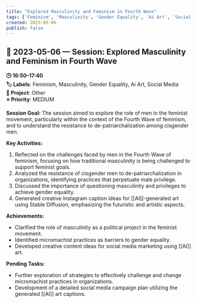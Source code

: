 ```yaml
---
title: "Explored Masculinity and Feminism in Fourth Wave"
tags: ['Feminism', 'Masculinity', 'Gender Equality', 'Ai Art', 'Social Media']
created: 2023-05-06
publish: false
---
```


## 📅 2023-05-06 — Session: Explored Masculinity and Feminism in Fourth Wave

**🕒 16:50–17:40**  
**🏷️ Labels**: Feminism, Masculinity, Gender Equality, Ai Art, Social Media  
**📂 Project**: Other  
**⭐ Priority**: MEDIUM  


**Session Goal:**
The session aimed to explore the role of men in the feminist movement, particularly within the context of the Fourth Wave of feminism, and to understand the resistance to de-patriarchalization among cisgender men.

**Key Activities:**
1. Reflected on the challenges faced by men in the Fourth Wave of feminism, focusing on how traditional masculinity is being challenged to support feminist goals.
2. Analyzed the resistance of cisgender men to de-patriarchalization in organizations, identifying practices that perpetuate male privilege.
3. Discussed the importance of questioning masculinity and privileges to achieve gender equality.
4. Generated creative Instagram caption ideas for [[AI]]-generated art using Stable Diffusion, emphasizing the futuristic and artistic aspects.

**Achievements:**
- Clarified the role of masculinity as a political project in the feminist movement.
- Identified micromachist practices as barriers to gender equality.
- Developed creative content ideas for social media marketing using [[AI]] art.

**Pending Tasks:**
- Further exploration of strategies to effectively challenge and change micromachist practices in organizations.
- Development of a detailed social media campaign plan utilizing the generated [[AI]] art captions.
